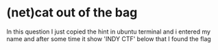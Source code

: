 # (net)cat out of the bag
In this question I just copied the hint in ubuntu terminal and i entered my name and after some time it show 'INDY CTF' below that I found the flag

